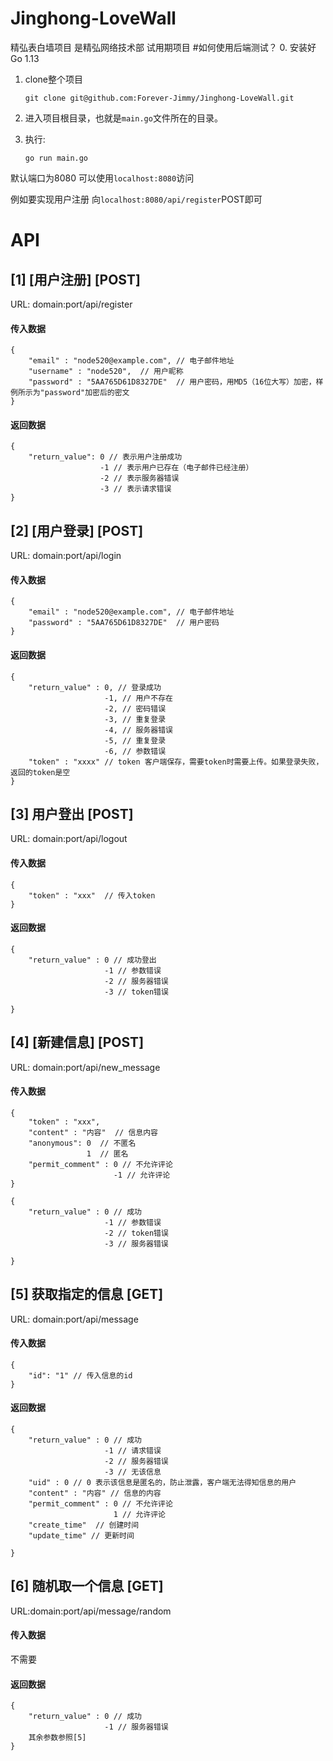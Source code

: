 # Jinghong-LoveWall
精弘表白墙项目
是精弘网络技术部 试用期项目
#如何使用后端测试？
0. 安装好Go 1.13
1. clone整个项目
   ```
   git clone git@github.com:Forever-Jimmy/Jinghong-LoveWall.git
   ```

2. 进入项目根目录，也就是`main.go`文件所在的目录。
3. 执行:
    ```
    go run main.go
    ```
默认端口为8080
可以使用`localhost:8080`访问

例如要实现用户注册
向`localhost:8080/api/register`POST即可
# API

## [1] [用户注册] [POST]
URL: domain:port/api/register
#### 传入数据
```
{
    "email" : "node520@example.com", // 电子邮件地址
    "username" : "node520",  // 用户昵称
    "password" : "5AA765D61D8327DE"  // 用户密码，用MD5（16位大写）加密，样例所示为"password"加密后的密文
}
```

#### 返回数据
```
{
    "return_value": 0 // 表示用户注册成功
                    -1 // 表示用户已存在（电子邮件已经注册）
                    -2 // 表示服务器错误
                    -3 // 表示请求错误
}
```

## [2] [用户登录] [POST]
URL: domain:port/api/login
#### 传入数据

```
{
    "email" : "node520@example.com", // 电子邮件地址
    "password" : "5AA765D61D8327DE"  // 用户密码
}
```

#### 返回数据

```
{
    "return_value" : 0, // 登录成功
                     -1, // 用户不存在
                     -2, // 密码错误
                     -3, // 重复登录
                     -4, // 服务器错误
                     -5, // 重复登录
                     -6, // 参数错误
    "token" : "xxxx" // token 客户端保存，需要token时需要上传。如果登录失败，返回的token是空
}
```


## [3] 用户登出 [POST]

URL: domain:port/api/logout

#### 传入数据
```
{
    "token" : "xxx"  // 传入token
}
```

#### 返回数据
```
{
    "return_value" : 0 // 成功登出
                     -1 // 参数错误
                     -2 // 服务器错误
                     -3 // token错误

}
```


## [4] [新建信息] [POST]
URL: domain:port/api/new_message
#### 传入数据
```
{
    "token" : "xxx",
    "content" : "内容"  // 信息内容
    "anonymous": 0  // 不匿名
                 1  // 匿名
    "permit_comment" : 0 // 不允许评论
                       -1 // 允许评论
}
```

```
{
    "return_value" : 0 // 成功
                     -1 // 参数错误
                     -2 // token错误
                     -3 // 服务器错误

}
```

## [5] 获取指定的信息 [GET]
URL: domain:port/api/message

#### 传入数据
```
{
    "id": "1" // 传入信息的id
}
```

#### 返回数据
```
{
    "return_value" : 0 // 成功
                     -1 // 请求错误
                     -2 // 服务器错误
                     -3 // 无该信息
    "uid" : 0 // 0 表示该信息是匿名的，防止泄露，客户端无法得知信息的用户
    "content" : "内容" // 信息的内容
    "permit_comment" : 0 // 不允许评论
                       1 // 允许评论
    "create_time"  // 创建时间
    "update_time" // 更新时间

}
```

## [6] 随机取一个信息 [GET]
URL:domain:port/api/message/random
#### 传入数据
不需要

#### 返回数据
```
{
    "return_value" : 0 // 成功
                     -1 // 服务器错误
    其余参数参照[5]
}
```